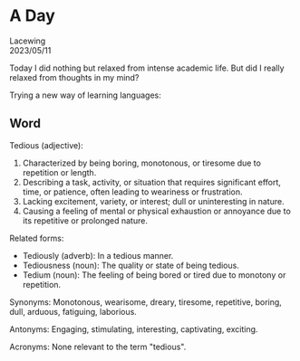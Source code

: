 # A Day 

Lacewing  
2023/05/11

<!--- [Music](link) --->

Today I did nothing but relaxed from intense academic life.
But did I really relaxed from thoughts in my mind?

Trying a new way of learning languages:

## Word
Tedious (adjective):
1. Characterized by being boring, monotonous, or tiresome due to repetition or length.
2. Describing a task, activity, or situation that requires significant effort, time, or patience, often leading to weariness or frustration.
3. Lacking excitement, variety, or interest; dull or uninteresting in nature.
4. Causing a feeling of mental or physical exhaustion or annoyance due to its repetitive or prolonged nature.

Related forms:
- Tediously (adverb): In a tedious manner.
- Tediousness (noun): The quality or state of being tedious.
- Tedium (noun): The feeling of being bored or tired due to monotony or repetition.

Synonyms:
Monotonous, wearisome, dreary, tiresome, repetitive, boring, dull, arduous, fatiguing, laborious.

Antonyms:
Engaging, stimulating, interesting, captivating, exciting.

Acronyms:
None relevant to the term "tedious".